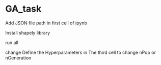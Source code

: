 # GA_task
Add JSON file path in first cell of ipynb

Install shapely library

run all

change Define the Hyperparameters in The third cell to change nPop or nGeneration
